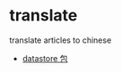 translate
=========

translate articles to chinese

* [datastore 包](<https/developers.google.com/appengine/docs/go/datastore/reference.md>)
